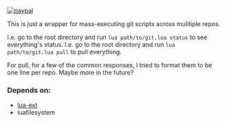 [![paypal](https://www.paypalobjects.com/en_US/i/btn/btn_donateCC_LG.gif)](https://www.paypal.com/cgi-bin/webscr?cmd=_s-xclick&hosted_button_id=KYWUWS86GSFGL)

This is just a wrapper for mass-executing git scripts across mulitiple repos.

I.e. go to the root directory and run `lua path/to/git.lua status` to see everything's status.
I.e. go to the root directory and run `lua path/to/git.lua pull` to pull everything.

For pull, for a few of the common responses, I tried to format them to be one line per repo.
Maybe more in the future?

### Depends on:

- [lua-ext](https://github.com/thenumbernine/lua-ext)
- luafilesystem 
